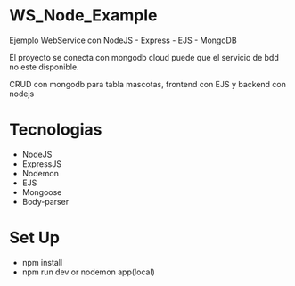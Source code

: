 # WS_Node_Example
Ejemplo WebService con NodeJS - Express - EJS - MongoDB

El proyecto se conecta con mongodb cloud puede que el servicio de bdd no este disponible.

CRUD con mongodb para tabla mascotas, frontend con EJS y backend con nodejs

# Tecnologias
* NodeJS
* ExpressJS
* Nodemon
* EJS
* Mongoose
* Body-parser

# Set Up
 * npm install
 * npm run dev or nodemon app(local)